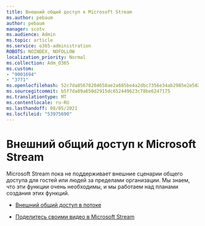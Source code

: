 ```yaml
---
title: Внешний общий доступ к Microsoft Stream
ms.author: pebaum
author: pebaum
manager: scotv
ms.audience: Admin
ms.topic: article
ms.service: o365-administration
ROBOTS: NOINDEX, NOFOLLOW
localization_priority: Normal
ms.collection: Adm_O365
ms.custom:
- "9001694"
- "3771"
ms.openlocfilehash: 52c7da05678204658ae2a685be4a2dbc7356e34ab2985e2e5821972c7d96ebf4
ms.sourcegitcommit: b5f7da89a650d2915dc652449623c78be6247175
ms.translationtype: MT
ms.contentlocale: ru-RU
ms.lasthandoff: 08/05/2021
ms.locfileid: "53975690"
---
```

# <a name="microsoft-stream-external-sharing"></a>Внешний общий доступ к Microsoft Stream

Microsoft Stream пока не поддерживает внешние сценарии общего доступа для гостей или людей за пределами организации. Мы знаем, что эти функции очень необходимы, и мы работаем над планами создания этих функций.

- [Внешний общий доступ в потоке](https://docs.microsoft.com/stream/portal-share-video#external-sharing)

- [Поделитесь своими видео в Microsoft Stream](https://docs.microsoft.com/stream/portal-share-video)
